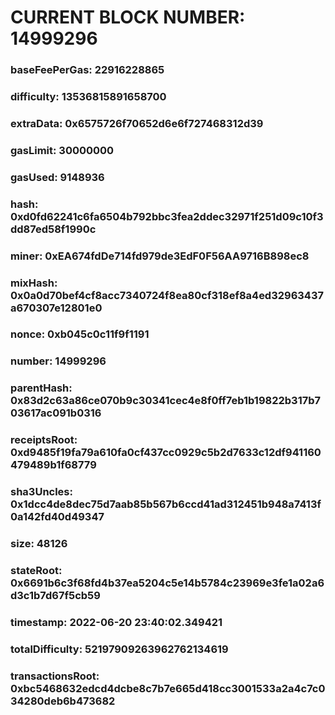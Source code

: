 # CURRENT BLOCK NUMBER: 14999296

### baseFeePerGas: 22916228865
### difficulty: 13536815891658700
### extraData: 0x6575726f70652d6e6f727468312d39
### gasLimit: 30000000
### gasUsed: 9148936
### hash: 0xd0fd62241c6fa6504b792bbc3fea2ddec32971f251d09c10f3dd87ed58f1990c
### miner: 0xEA674fdDe714fd979de3EdF0F56AA9716B898ec8
### mixHash: 0x0a0d70bef4cf8acc7340724f8ea80cf318ef8a4ed32963437a670307e12801e0
### nonce: 0xb045c0c11f9f1191
### number: 14999296
### parentHash: 0x83d2c63a86ce070b9c30341cec4e8f0ff7eb1b19822b317b703617ac091b0316
### receiptsRoot: 0xd9485f19fa79a610fa0cf437cc0929c5b2d7633c12df941160479489b1f68779
### sha3Uncles: 0x1dcc4de8dec75d7aab85b567b6ccd41ad312451b948a7413f0a142fd40d49347
### size: 48126
### stateRoot: 0x6691b6c3f68fd4b37ea5204c5e14b5784c23969e3fe1a02a6d3c1b7d67f5cb59
### timestamp: 2022-06-20 23:40:02.349421
### totalDifficulty: 52197909263962762134619
### transactionsRoot: 0xbc5468632edcd4dcbe8c7b7e665d418cc3001533a2a4c7c034280deb6b473682
